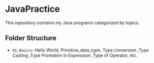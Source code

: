 # JavaPractice

This repository contains my Java programs categorized by topics.

## Folder Structure

- `01_Basics`: Hello World, Primitive_data_type, Type conversion ,Type Casting ,Type Promation in Expression ,Type of Operator, etc.
